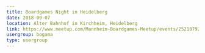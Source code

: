 ```yaml
---
title: Boardgames Night in Heidelberg
date: 2018-09-07
location: Alter Bahnhof in Kirchheim, Heidelberg
link: https://www.meetup.com/Mannheim-Boardgames-Meetup/events/252187926/
usergroup: bogama
type: usergroup
---
```

